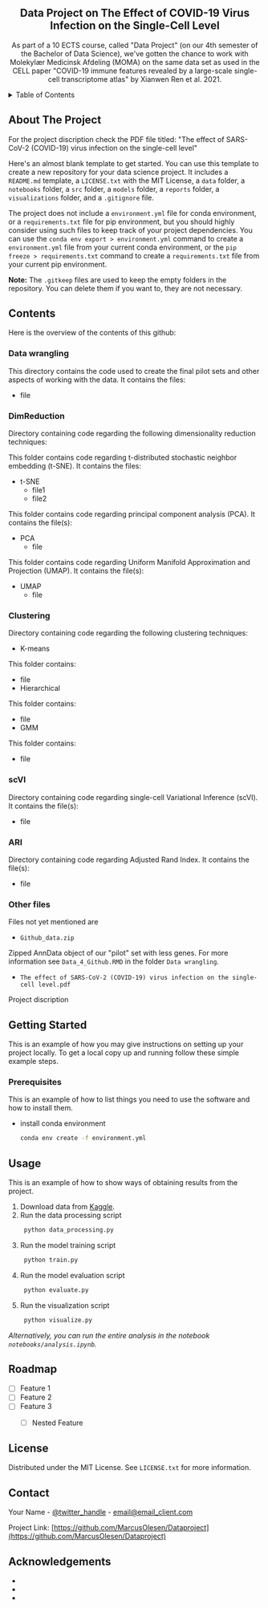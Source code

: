 <h2 align="center">Data Project on The Effect of COVID-19 Virus Infection on the Single-Cell Level</h2>
  <p align="center">
    As part of a 10 ECTS course, called "Data Project" (on our 4th semester of the Bachelor of Data Science), we've gotten the chance to work with Molekylær Medicinsk Afdeling (MOMA) on the same data set as used in the CELL paper "COVID-19 immune features revealed by a large-scale single-cell transcriptome atlas" by Xianwen Ren et al. 2021.
  </p>
</div>



<!-- TABLE OF CONTENTS -->
<details>
  <summary>Table of Contents</summary>
  <ol>
    <li>
      <a href="#about-the-project">About The Project</a>
    </li>
    <li>
      <a href="#Contents">Contents</a>
      <ul>
        <li><a href="#Data wrangling">Data wrangling</a></li>
      </ul>
      <ul>
        <li><a href="#DimReduction">DimReduction</a></li>
      </ul>
      <ul>
        <li><a href="#Clustering">Clustering</a></li>
      </ul>
      <ul>
        <li><a href="#scVI">scVI</a></li>
      </ul>
      <ul>
        <li><a href="#ARI">ARI</a></li>
      </ul>
      <ul>
        <li><a href="#Other files">Other files</a></li>
      </ul>
    </li>
    <li>
      <a href="#getting-started">Getting Started</a>
      <ul>
        <li><a href="#prerequisites">Prerequisites</a></li>
      </ul>
    </li>
    <li><a href="#usage">Usage</a></li>
    <li><a href="#roadmap">Roadmap</a></li>
    <li><a href="#license">License</a></li>
    <li><a href="#contact">Contact</a></li>
    <li><a href="#acknowledgments">Acknowledgements</a></li>
  </ol>
</details>



<!-- ABOUT THE PROJECT -->
## About The Project

For the project discription check the PDF file titled:
"The effect of SARS-CoV-2 (COVID-19) virus infection on the single-cell level"

Here's an almost blank template to get started. You can use this template to create a new repository for your data science project. It includes a `README.md` template, a `LICENSE.txt` with the MIT License, a `data` folder, a `notebooks` folder, a `src` folder, a `models` folder, a `reports` folder, a `visualizations` folder, and a `.gitignore` file.

The project does not include a `environment.yml` file for conda environment, or a `requirements.txt` file for pip environment, but you should highly consider using such files to keep track of your project dependencies. You can use the `conda env export > environment.yml` command to create a `environment.yml` file from your current conda environment, or the `pip freeze > requirements.txt` command to create a `requirements.txt` file from your current pip environment.

**Note:** The `.gitkeep` files are used to keep the empty folders in the repository. You can delete them if you want to, they are not necessary.


<!-- Contents -->
## Contents

Here is the overview of the contents of this github:
### Data wrangling

This directory contains the code used to create the final pilot sets and other aspects of working with the data. It contains the files:
- file
### DimReduction

Directory containing code regarding the following dimensionality reduction techniques:

This folder contains code regarding t-distributed stochastic neighbor embedding (t-SNE). It contains the files:
- t-SNE
  - file1
  - file2

This folder contains code regarding principal component analysis (PCA). It contains the file(s):
- PCA
  - file

This folder contains code regarding Uniform Manifold Approximation and Projection (UMAP). It contains the file(s):
- UMAP
  - file
### Clustering

Directory containing code regarding the following clustering techniques:
- K-means

This folder contains:
  - file
- Hierarchical

This folder contains:
  - file
- GMM

This folder contains:
  - file
### scVI

Directory containing code regarding single-cell Variational Inference (scVI). It contains the file(s):
- file
### ARI

Directory containing code regarding Adjusted Rand Index. It contains the file(s):
- file
### Other files

Files not yet mentioned are
- `Github_data.zip`

Zipped AnnData object of our "pilot" set with less genes. For more information see `Data_4_Github.RMD` in the folder `Data wrangling`.
- `The effect of SARS-CoV-2 (COVID-19) virus infection on the single-cell level.pdf` 

Project discription

<!-- GETTING STARTED -->
## Getting Started

This is an example of how you may give instructions on setting up your project locally.
To get a local copy up and running follow these simple example steps.

### Prerequisites

This is an example of how to list things you need to use the software and how to install them.
* install conda environment
  ```sh
  conda env create -f environment.yml
  ```


<!-- USAGE EXAMPLES -->
## Usage

This is an example of how to show ways of obtaining results from the project.

1. Download data from [Kaggle](https://www.kaggle.com/).
2. Run the data processing script
   ```sh
    python data_processing.py
   ```
3. Run the model training script
   ```sh
    python train.py
   ```
4. Run the model evaluation script
   ```sh
    python evaluate.py
   ```
5. Run the visualization script
   ```sh
    python visualize.py
   ```
_Alternatively, you can run the entire analysis in the notebook `notebooks/analysis.ipynb`._



<!-- ROADMAP -->
## Roadmap

- [ ] Feature 1
- [ ] Feature 2
- [ ] Feature 3
    - [ ] Nested Feature



<!-- LICENSE -->
## License

Distributed under the MIT License. See `LICENSE.txt` for more information.



<!-- CONTACT -->
## Contact

Your Name - [@twitter_handle](https://twitter.com/twitter_handle) - email@email_client.com

Project Link: [https://github.com/MarcusOlesen/Dataproject](https://github.com/MarcusOlesen/Dataproject)



<!-- ACKNOWLEDGMENTS -->
## Acknowledgements

* []()
* []()
* []()
